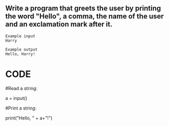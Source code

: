 ## Write a program that greets the user by printing the word "Hello", a comma, the name of the user and an exclamation mark after it.

```
Example input
Harry

Example output
Hello, Harry!

```

# CODE

#Read a string:

a = input()

#Print a string:

print("Hello, " + a+"!")

